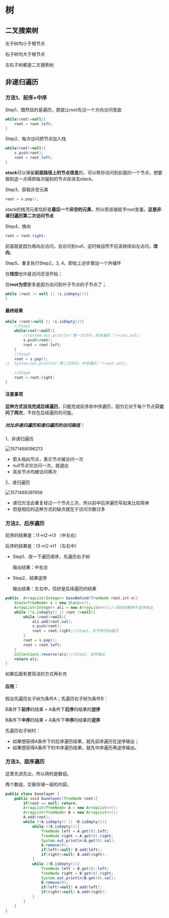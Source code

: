 # 树

## 二叉搜索树

左子树均小于根节点

右子树均大于根节点

左右子树都是二叉搜索树

## 非递归遍历

### 方法1、前序+中序

Step1、既然目的是遍历，那就让root先沿一个方向访问至底

```java
while(root!=null){
	root = root.left;
}
```



Step2、每次访问把节点加入栈

```java
while(root!=null){
    s.push(root);
    root = root.left;
}
```

**stack**可以保留**前面路径上的节点信息**的，可以帮你访问到前面的一个节点，想要做到这一点得把每次碰到的节点存进去stack。



Step3、获取非空元素

```java
root = s.pop();
```

stack的栈顶元素恰好是**最后一个非空的元素**，所以把该值赋予root变量。**这是非递归遍历第二次访问节点**



Step4、换向

```java
root = root.right;
```

前面就是因为再向左访问，会访问到null，这时候自然不应该继续向左访问，**改向**。



Step5、重复执行Step2，3, 4，即给上述步骤加一个外循环

仅**栈空**也许是访问还没开始；

仅**root为空**更多是因为访问到叶子节点的子节点了；

```java
while (root != null || !s.isEmpty()){
}
```

#### 最终结果

```java
while (root!=null || !s.isEmpty()){
    //Step2
    while(root!=null){
        //System.out.println("第一次访问，前序遍历："+root.val);
        s.push(root);
        root = root.left;
    }
    //Step3
    root = s.pop();
//  System.out.println("第二次访问，中序遍历："+root.val);
    
    //Step4
    root = root.right;
}
```

#### 注意事项

**这种方式没法完成后续遍历**，只能完成前序和中序遍历，因为它对于每个节点**只访问了两次**，不存在后续遍历的可能。

##### 对比非递归遍历和递归遍历的访问路径：

1、非递归遍历

![1571469096213](C:\Users\locy\AppData\Roaming\Typora\typora-user-images\1571469096213.png)

- 箭头指向节点，表示节点被访问一次
- null节点仅访问一次，就退出
- 其余节点均被访问两次



2、递归遍历

![1571469381958](C:\Users\locy\AppData\Roaming\Typora\typora-user-images\1571469381958.png)

- 递归方法会重复经过一个节点三次，所以前中后序遍历写起来比较简单
- 但是相应的这种方式的缺点就在于访问次数过多

### 方法2、后序遍历

前序的结果是：t1->t2->t3 （中左右）

后序的结果是：t3->t2->t1 （左右中）

- Step1、改一下遍历顺序，先遍历右子树

  输出结果：中右左

- Step2、结果逆序

  输出结果：左右中，恰好是后续遍历的结果

```java
public  ArrayList<Integer> baseBehind(TreeNode root,int n){
    Stack<TreeNode> s = new Stack<>();
    ArrayList<Integer> ali = new ArrayList<>();//保存结果用于逆序输出
    while (!s.isEmpty() || root !=null){
        while (root!=null){
            ali.add(root.val);
            s.push(root);
            root = root.right;//Step1、右子树开始遍历
        }
        root = s.pop();
        root = root.left;
    }
    Collections.reverse(ali);//Step2、逆序输出
    return ali;
}
```

如果后面有更简洁的方式再补充

#### 应用：

假设先遍历左子树为条件A；先遍历右子树为条件B：

B条件下**前序**的结果 = A条件下**后序**的结果的**逆序**

B条件下**中序**的结果 = A条件下**中序**的结果的**逆序**

先遍历右子树时：

- 如果想获得A条件下的后序遍历结果，就先前序遍历在逆序输出；
- 如果想获得A条件下的中序遍历结果，就先中序遍历再逆序输出。

### 方法3、层序遍历

这里先进先出，所以用的是数组。

两个数组，交替存储一层的内容。

```java
public class baselayer {
    public void baselayer(TreeNode root){
        if(root == null) return;
        ArrayList<TreeNode> A = new ArrayList<>();
        ArrayList<TreeNode> B = new ArrayList<>();
        A.add(root);
        while (!A.isEmpty() || !B.isEmpty()){
            while (!A.isEmpty()){
                TreeNode left = A.get(0).left;
                TreeNode right = A.get(0).right;
                System.out.println(A.get(0).val);
                A.remove(0);
                if(left!=null) B.add(left);
                if(right!=null) B.add(right);
            }
            while (!B.isEmpty()){
                TreeNode left = B.get(0).left;
                TreeNode right = B.get(0).right;
                System.out.println(B.get(0).val);
                B.remove(0);
                if(left!=null) A.add(left);
                if(right!=null) A.add(right);
            }
        }
    }
}
```




